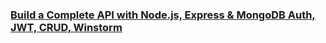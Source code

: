 ### [Build a Complete API with Node.js, Express & MongoDB  Auth, JWT, CRUD, Winstorm](https://youtu.be/EMv8pc5Xo88?si=RJfc8kHPmSXOPtzY)
